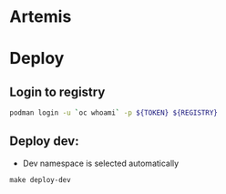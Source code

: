 # Artemis

# Deploy


## Login to registry
```bash
podman login -u `oc whoami` -p ${TOKEN} ${REGISTRY}
```


## Deploy dev:

- Dev namespace is selected automatically

```
make deploy-dev
```